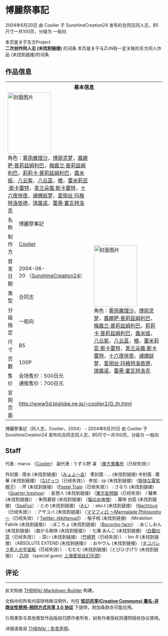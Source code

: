 # 博麗祭事記

<!-- source html: G:\repos\THBWiki-Markdown-Builder\THBWikiMarkdown\Temp\main\1\10\ns0%3A%E5%8D%9A%E9%BA%97%E7%A5%AD%E4%BA%8B%E8%A8%98.html -->

2004年6月20日 由 Coolier 于 SunshineCreation24 发布的合同志同人志，B5尺寸一共100页，分级为 一般向

本页是关于东方Project  
 **二次创作同人志 (未找到链接)** 的词条
本页是关于与ZUN有一定关联的东方同人作品 (未找到链接)的词条
## 作品信息

<table><tbody><tr><th colspan="3">基本信息</th></tr><tr><td class="cover-artwork-mobile" colspan="2"><a href="./文件-博丽祭事记封面.jpg.md" class="image" title="封面图片"><img alt="封面图片" src="https://upload.thwiki.cc/thumb/8/8a/%E5%8D%9A%E4%B8%BD%E7%A5%AD%E4%BA%8B%E8%AE%B0%E5%B0%81%E9%9D%A2.jpg/138px-%E5%8D%9A%E4%B8%BD%E7%A5%AD%E4%BA%8B%E8%AE%B0%E5%B0%81%E9%9D%A2.jpg" decoding="async" loading="lazy" width="138" height="196" srcset="https://upload.thwiki.cc/thumb/8/8a/%E5%8D%9A%E4%B8%BD%E7%A5%AD%E4%BA%8B%E8%AE%B0%E5%B0%81%E9%9D%A2.jpg/207px-%E5%8D%9A%E4%B8%BD%E7%A5%AD%E4%BA%8B%E8%AE%B0%E5%B0%81%E9%9D%A2.jpg 1.5x, https://upload.thwiki.cc/8/8a/%E5%8D%9A%E4%B8%BD%E7%A5%AD%E4%BA%8B%E8%AE%B0%E5%B0%81%E9%9D%A2.jpg 2x" data-file-width="270" data-file-height="384"></a><div class="cover-char">角色：<a href="./雾雨魔理沙.md" title="雾雨魔理沙">雾雨魔理沙</a>，<a href="./博丽灵梦.md" title="博丽灵梦">博丽灵梦</a>，<a href="./露娜萨·普莉兹姆利巴.md" title="露娜萨·普莉兹姆利巴">露娜萨·普莉兹姆利巴</a>，<a href="./梅露兰·普莉兹姆利巴.md" title="梅露兰·普莉兹姆利巴">梅露兰·普莉兹姆利巴</a>，<a href="./莉莉卡·普莉兹姆利巴.md" title="莉莉卡·普莉兹姆利巴">莉莉卡·普莉兹姆利巴</a>，<a href="./露米娅.md" title="露米娅">露米娅</a>，<a href="./八云紫.md" title="八云紫">八云紫</a>，<a href="./八云蓝.md" title="八云蓝">八云蓝</a>，<a href="./橙.md" title="橙">橙</a>，<a href="./蕾米莉亚·斯卡蕾特.md" title="蕾米莉亚·斯卡蕾特">蕾米莉亚·斯卡蕾特</a>，<a href="./芙兰朵露·斯卡蕾特.md" title="芙兰朵露·斯卡蕾特">芙兰朵露·斯卡蕾特</a>，<a href="/%E5%8D%81%E5%85%AD%E5%A4%9C%E5%92%B2%E5%A4%9C" title="十六夜咲夜">十六夜咲夜</a>，<a href="./魂魄妖梦.md" title="魂魄妖梦">魂魄妖梦</a>，<a href="./爱丽丝·玛格特洛依德.md" title="爱丽丝·玛格特洛依德">爱丽丝·玛格特洛依德</a>，<a href="./琪露诺.md" title="琪露诺">琪露诺</a>，<a href="./蕾蒂·霍瓦特洛克.md" title="蕾蒂·霍瓦特洛克">蕾蒂·霍瓦特洛克</a></div></td>
</tr><tr><td class="label">名称</td><td colspan="2"> 博麗祭事記 </td></tr><tr><td class="label">制作方</td><td><a href="./Coolier.md" title="Coolier">Coolier</a></td><td class="cover-artwork" rowspan="7" style="min-width:196px;"><a href="./文件-博丽祭事记封面.jpg.md" class="image" title="封面图片"><img alt="封面图片" src="https://upload.thwiki.cc/thumb/8/8a/%E5%8D%9A%E4%B8%BD%E7%A5%AD%E4%BA%8B%E8%AE%B0%E5%B0%81%E9%9D%A2.jpg/138px-%E5%8D%9A%E4%B8%BD%E7%A5%AD%E4%BA%8B%E8%AE%B0%E5%B0%81%E9%9D%A2.jpg" decoding="async" loading="lazy" width="138" height="196" srcset="https://upload.thwiki.cc/thumb/8/8a/%E5%8D%9A%E4%B8%BD%E7%A5%AD%E4%BA%8B%E8%AE%B0%E5%B0%81%E9%9D%A2.jpg/207px-%E5%8D%9A%E4%B8%BD%E7%A5%AD%E4%BA%8B%E8%AE%B0%E5%B0%81%E9%9D%A2.jpg 1.5x, https://upload.thwiki.cc/8/8a/%E5%8D%9A%E4%B8%BD%E7%A5%AD%E4%BA%8B%E8%AE%B0%E5%B0%81%E9%9D%A2.jpg 2x" data-file-width="270" data-file-height="384"></a><div class="cover-char">角色：<a href="./雾雨魔理沙.md" title="雾雨魔理沙">雾雨魔理沙</a>，<a href="./博丽灵梦.md" title="博丽灵梦">博丽灵梦</a>，<a href="./露娜萨·普莉兹姆利巴.md" title="露娜萨·普莉兹姆利巴">露娜萨·普莉兹姆利巴</a>，<a href="./梅露兰·普莉兹姆利巴.md" title="梅露兰·普莉兹姆利巴">梅露兰·普莉兹姆利巴</a>，<a href="./莉莉卡·普莉兹姆利巴.md" title="莉莉卡·普莉兹姆利巴">莉莉卡·普莉兹姆利巴</a>，<a href="./露米娅.md" title="露米娅">露米娅</a>，<a href="./八云紫.md" title="八云紫">八云紫</a>，<a href="./八云蓝.md" title="八云蓝">八云蓝</a>，<a href="./橙.md" title="橙">橙</a>，<a href="./蕾米莉亚·斯卡蕾特.md" title="蕾米莉亚·斯卡蕾特">蕾米莉亚·斯卡蕾特</a>，<a href="./芙兰朵露·斯卡蕾特.md" title="芙兰朵露·斯卡蕾特">芙兰朵露·斯卡蕾特</a>，<a href="/%E5%8D%81%E5%85%AD%E5%A4%9C%E5%92%B2%E5%A4%9C" title="十六夜咲夜">十六夜咲夜</a>，<a href="./魂魄妖梦.md" title="魂魄妖梦">魂魄妖梦</a>，<a href="./爱丽丝·玛格特洛依德.md" title="爱丽丝·玛格特洛依德">爱丽丝·玛格特洛依德</a>，<a href="./琪露诺.md" title="琪露诺">琪露诺</a>，<a href="./蕾蒂·霍瓦特洛克.md" title="蕾蒂·霍瓦特洛克">蕾蒂·霍瓦特洛克</a></div></td>
</tr><tr><td class="label">首发日期</td><td>2004-06-20&#160;（<a href="/展会作品列表?e=SunshineCreation%2324">SunshineCreation24</a>）</td></tr><tr><td class="label">类型</td><td>合同志</td></tr><tr><td class="label">分级指定</td><td>一般向</td></tr><tr><td class="label">尺寸</td><td>B5</td></tr><tr><td class="label">页数</td><td>100P</td></tr><tr><td class="label">售价</td><td>会场售价：500日元<br>通贩售价：700日元</td></tr>
<tr><td class="label">官网页面</td><td colspan="2"><a rel="nofollow" class="external free" href="http://www5d.biglobe.ne.jp/~coolier2/G_th.html">http://www5d.biglobe.ne.jp/~coolier2/G_th.html</a></td></tr></tbody></table>

博麗祭事記（同人志，Coolier，2004） - 2004年6月20日 由 Coolier 于 SunshineCreation24 发布的合同志同人志，B5尺寸一共100页，分级为 一般向
## Staff
代表
: marvs （[Coolier](./Coolier.md)）
副代表
: うずら野 凜 （[東方蒐集所](http://ukatu.hp.infoseek.co.jp/)（已经失效））

外封面
: 雨水 (未找到链接) （[みょふ～会](./みょふ～会.md)）
里封面
: … (未找到链接)
中封面
: 霧華 (未找到链接) （[なげっつ](http://f19.aaacafe.ne.jp/~nagets/)（已经失效））
参加
: zp (未找到链接) （[愉快な電気椅子](./愉快な電気椅子.md)）
: 芹 (未找到链接) （[Pastel Train](http://www.geocities.co.jp/AnimeComic-White/5457/)（已经失效））
: さなり (未找到链接) （[Quarter Iceshop](./Quarter_Iceshop.md)）
: 妄想人 (未找到链接) （[東方妄想録](http://th-ss.hp.infoseek.co.jp/)（已经失效） / 雑煮 (未找到链接)）
: 朱院蒼紋 (未找到链接) （[猫のお味噌](http://akenoin.zouri.jp/)）
: 霧咲 白狐 (未找到链接) （[SeaFox](./SeaFox.md)）
: との (未找到链接) （[A·L](./A·L.md)）
: eko.t (未找到链接) （[Nachtzug](http://www1.odn.ne.jp/~cuore-seed/)（已经失效））
: アサユバ (未找到链接) （[ママフィロ ～Marmalade Philosophy～](http://www.iwami.or.jp/lasagne/)（已经失效） / [Twitter: @kittenup1](https://twitter.com/kittenup1)）
: 柚子桃 (未找到链接) （Mirabilien Fabrik (未找到链接)）
: ぼこちょ (未找到链接) （[Bococho-farm](./Bococho-farm.md)）
: あじしおん (未找到链接) （曲がる剛体 (未找到链接)）
: 七瀬 あんこ (未找到链接) （[白銀の窓](http://www.geocities.co.jp/AnimeComic-Palette/8153/entrance.html)（已经失效））
: 深い (未找到链接) （[竹崎界](http://www006.upp.so-net.ne.jp/deeptake/)（已经失效））
: lim-R (未找到链接) （ABSOLUTE EXTEND (未找到链接)）
: おやヴん (未找到链接) （[タコパレラ星人の宇宙船](http://tell.hp.infoseek.co.jp/)（已经失效））
: むむむ (未找到链接)（とびひざげり (未找到链接)）
: [ZUN](./ZUN.md) （special guest; [上海爱丽丝幻乐团](./上海爱丽丝幻乐团.md)）

## 评论




---

此文档由 [THBWiki-Markdown-Builder](https://github.com/Delsin-Yu/THBWiki-Markdown-Builder) 构建。

文档中的所有内容除特殊注明外，均在 [**知识共享(Creative Commons) 署名-非商业性使用-相同方式共享 3.0 协议**](https://creativecommons.org/licenses/by-sa/3.0/deed.zh-hans) 下提供，附加条款亦可能应用。

引用类型与其他类型作品版权归原作者所有，如有作者授权则遵照授权协议使用。

详细请查阅 [THBWiki：免责声明](https://thbwiki.cc/THBWiki:%E5%85%8D%E8%B4%A3%E5%A3%B0%E6%98%8E)。

